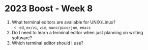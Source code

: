 # 2023 Boost - Week 8

1. What terminal editors are available for UNIX/Linux?
    * `ed`, `ex/vi`, `vim`, `nano/pico/joe`, `emacs`
1. Do I need to learn a terminal editor when just planning on writing software?
1. Which terminal editor should I use?
